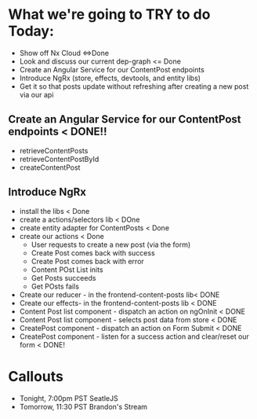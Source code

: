 # What we're going to TRY to do Today:

- Show off Nx Cloud <=>Done
- Look and discuss our current dep-graph <= Done
- Create an Angular Service for our ContentPost endpoints
- Introduce NgRx (store, effects, devtools, and entity libs)
- Get it so that posts update without refreshing after creating a new post via our api

## Create an Angular Service for our ContentPost endpoints < DONE!!

- retrieveContentPosts
- retrieveContentPostById
- createContentPost

## Introduce NgRx

- install the libs < Done
- create a actions/selectors lib < DOne
- create entity adapter for ContentPosts < Done
- create our actions < Done
  - User requests to create a new post (via the form)
  - Create Post comes back with success
  - Create Post comes back with error
  - Content POst List inits
  - Get Posts succeeds
  - Get POsts fails
- Create our reducer - in the frontend-content-posts lib< DONE
- Create our effects- in the frontend-content-posts lib < DONE
- Content Post list component - dispatch an action on ngOnInit < DONE
- Content Post list component - selects post data from store < DONE
- CreatePost component - dispatch an action on Form Submit < DONE
- CreatePost component - listen for a success action and clear/reset our form < DONE!

# Callouts

- Tonight, 7:00pm PST SeatleJS
- Tomorrow, 11:30 PST Brandon's Stream
